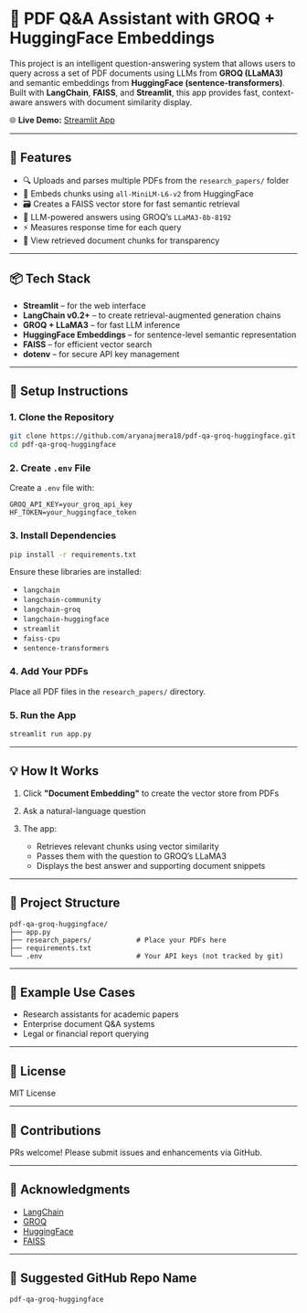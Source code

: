 # 🧠 PDF Q\&A Assistant with GROQ + HuggingFace Embeddings

This project is an intelligent question-answering system that allows users to query across a set of PDF documents using LLMs from **GROQ (LLaMA3)** and semantic embeddings from **HuggingFace (sentence-transformers)**. Built with **LangChain**, **FAISS**, and **Streamlit**, this app provides fast, context-aware answers with document similarity display.

🌐 **Live Demo:** [Streamlit App](https://aryanajmera18-pdf-qa-groq-huggingface-app-50pdvs.streamlit.app/)

---

## 🚀 Features

* 🔍 Uploads and parses multiple PDFs from the `research_papers/` folder
* 🧠 Embeds chunks using `all-MiniLM-L6-v2` from HuggingFace
* 🗃️ Creates a FAISS vector store for fast semantic retrieval
* 💬 LLM-powered answers using GROQ’s `LLaMA3-8b-8192`
* ⚡ Measures response time for each query
* 📂 View retrieved document chunks for transparency

---

## 📦 Tech Stack

* **Streamlit** – for the web interface
* **LangChain v0.2+** – to create retrieval-augmented generation chains
* **GROQ + LLaMA3** – for fast LLM inference
* **HuggingFace Embeddings** – for sentence-level semantic representation
* **FAISS** – for efficient vector search
* **dotenv** – for secure API key management

---

## 🔧 Setup Instructions

### 1. Clone the Repository

```bash
git clone https://github.com/aryanajmera18/pdf-qa-groq-huggingface.git
cd pdf-qa-groq-huggingface
```

### 2. Create `.env` File

Create a `.env` file with:

```env
GROQ_API_KEY=your_groq_api_key
HF_TOKEN=your_huggingface_token
```

### 3. Install Dependencies

```bash
pip install -r requirements.txt
```

Ensure these libraries are installed:

* `langchain`
* `langchain-community`
* `langchain-groq`
* `langchain-huggingface`
* `streamlit`
* `faiss-cpu`
* `sentence-transformers`

### 4. Add Your PDFs

Place all PDF files in the `research_papers/` directory.

### 5. Run the App

```bash
streamlit run app.py
```

---

## 💡 How It Works

1. Click **"Document Embedding"** to create the vector store from PDFs
2. Ask a natural-language question
3. The app:

   * Retrieves relevant chunks using vector similarity
   * Passes them with the question to GROQ’s LLaMA3
   * Displays the best answer and supporting document snippets

---

## 📁 Project Structure

```
pdf-qa-groq-huggingface/
├── app.py
├── research_papers/           # Place your PDFs here
├── requirements.txt
└── .env                       # Your API keys (not tracked by git)
```

---

## 📄 Example Use Cases

* Research assistants for academic papers
* Enterprise document Q\&A systems
* Legal or financial report querying

---

## 📝 License

MIT License

---

## 🤝 Contributions

PRs welcome! Please submit issues and enhancements via GitHub.

---

## 🔗 Acknowledgments

* [LangChain](https://github.com/langchain-ai/langchain)
* [GROQ](https://groq.com)
* [HuggingFace](https://huggingface.co)
* [FAISS](https://github.com/facebookresearch/faiss)

---

## 📛 Suggested GitHub Repo Name

```
pdf-qa-groq-huggingface
```
